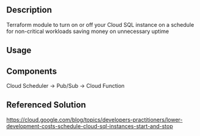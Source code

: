 ## Description

Terraform module to turn on or off your Cloud SQL instance on a schedule for non-critical workloads saving money on unnecessary uptime

## Usage



## Components

Cloud Scheduler -> Pub/Sub -> Cloud Function

## Referenced Solution

https://cloud.google.com/blog/topics/developers-practitioners/lower-development-costs-schedule-cloud-sql-instances-start-and-stop